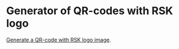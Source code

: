 # Generator of QR-codes with RSK logo

[Generate a QR-code with RSK logo image](https://hungry-mcclintock-76db11.netlify.app/).
